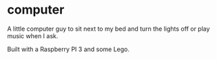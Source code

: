 # computer

A little computer guy to sit next to my bed and turn the lights
off or play music when I ask.

Built with a Raspberry PI 3 and some Lego.
